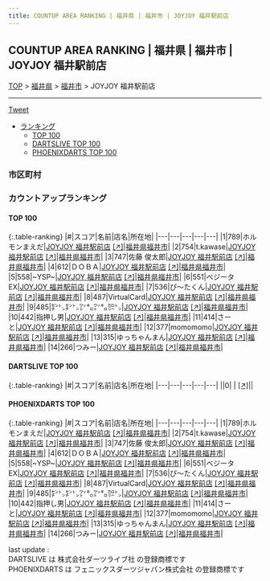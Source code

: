 ```yaml
---
title: COUNTUP AREA RANKING | 福井県 | 福井市 | JOYJOY 福井駅前店
---
```

## COUNTUP AREA RANKING | 福井県 | 福井市 | JOYJOY 福井駅前店

[TOP](/darts/rank/) > [福井県](/darts/rank/福井県/) > [福井市](/darts/rank/福井県/福井市/) > JOYJOY 福井駅前店

___

<a href="https://twitter.com/share?ref_src=twsrc%5Etfw" data-text="COUNTUP AREA RANKING | 福井県福井市JOYJOY 福井駅前店" class="twitter-share-button" data-hashtags="DARTSLIVE,PHOENIXDARTS,darts,ダーツ" data-show-count="false">Tweet</a>

* [ランキング](#カウントアップランキング)
    * [TOP 100](#top-100)
    * [DARTSLIVE TOP 100](#dartslive-top-100)
    * [PHOENIXDARTS TOP 100](#phoenixdarts-top-100)

### 市区町村

<ul>

</ul>

### カウントアップランキング

#### TOP 100



{:.table-ranking}
|#|スコア|名前|店名|所在地|
|---|---|---|---|---|
|1|789|<span class="rank-name-pd">ホルモンまえだ</span>|<a href="/darts/rank/shops/73028.html">JOYJOY 福井駅前店</a> <a href="https://vs.phoenixdarts.com/jp/shop/shopDetailInfo/s_73028?s_seq=73028">[↗]</a>|<a href="/darts/rank/福井県/福井市">福井県福井市</a>|
|2|754|<span class="rank-name-pd">t.kawase</span>|<a href="/darts/rank/shops/73028.html">JOYJOY 福井駅前店</a> <a href="https://vs.phoenixdarts.com/jp/shop/shopDetailInfo/s_73028?s_seq=73028">[↗]</a>|<a href="/darts/rank/福井県/福井市">福井県福井市</a>|
|3|747|<span class="rank-name-pd"><span class="pro-icon-pd"></span>佐藤 俊太郎</span>|<a href="/darts/rank/shops/73028.html">JOYJOY 福井駅前店</a> <a href="https://vs.phoenixdarts.com/jp/shop/shopDetailInfo/s_73028?s_seq=73028">[↗]</a>|<a href="/darts/rank/福井県/福井市">福井県福井市</a>|
|4|612|<span class="rank-name-pd">ＤＯＢＡ</span>|<a href="/darts/rank/shops/73028.html">JOYJOY 福井駅前店</a> <a href="https://vs.phoenixdarts.com/jp/shop/shopDetailInfo/s_73028?s_seq=73028">[↗]</a>|<a href="/darts/rank/福井県/福井市">福井県福井市</a>|
|5|558|<span class="rank-name-pd">~YSP~</span>|<a href="/darts/rank/shops/73028.html">JOYJOY 福井駅前店</a> <a href="https://vs.phoenixdarts.com/jp/shop/shopDetailInfo/s_73028?s_seq=73028">[↗]</a>|<a href="/darts/rank/福井県/福井市">福井県福井市</a>|
|6|551|<span class="rank-name-pd">ベジータEX</span>|<a href="/darts/rank/shops/73028.html">JOYJOY 福井駅前店</a> <a href="https://vs.phoenixdarts.com/jp/shop/shopDetailInfo/s_73028?s_seq=73028">[↗]</a>|<a href="/darts/rank/福井県/福井市">福井県福井市</a>|
|7|536|<span class="rank-name-pd">ぴ〜たくん</span>|<a href="/darts/rank/shops/73028.html">JOYJOY 福井駅前店</a> <a href="https://vs.phoenixdarts.com/jp/shop/shopDetailInfo/s_73028?s_seq=73028">[↗]</a>|<a href="/darts/rank/福井県/福井市">福井県福井市</a>|
|8|487|<span class="rank-name-pd">VirtualCard</span>|<a href="/darts/rank/shops/73028.html">JOYJOY 福井駅前店</a> <a href="https://vs.phoenixdarts.com/jp/shop/shopDetailInfo/s_73028?s_seq=73028">[↗]</a>|<a href="/darts/rank/福井県/福井市">福井県福井市</a>|
|9|485|<span class="rank-name-pd">㌢㌧㌢㌧㍗㌔㍗㌔㌍㌧</span>|<a href="/darts/rank/shops/73028.html">JOYJOY 福井駅前店</a> <a href="https://vs.phoenixdarts.com/jp/shop/shopDetailInfo/s_73028?s_seq=73028">[↗]</a>|<a href="/darts/rank/福井県/福井市">福井県福井市</a>|
|10|442|<span class="rank-name-pd">指押し男</span>|<a href="/darts/rank/shops/73028.html">JOYJOY 福井駅前店</a> <a href="https://vs.phoenixdarts.com/jp/shop/shopDetailInfo/s_73028?s_seq=73028">[↗]</a>|<a href="/darts/rank/福井県/福井市">福井県福井市</a>|
|11|414|<span class="rank-name-pd">さーと</span>|<a href="/darts/rank/shops/73028.html">JOYJOY 福井駅前店</a> <a href="https://vs.phoenixdarts.com/jp/shop/shopDetailInfo/s_73028?s_seq=73028">[↗]</a>|<a href="/darts/rank/福井県/福井市">福井県福井市</a>|
|12|377|<span class="rank-name-pd">momomomo</span>|<a href="/darts/rank/shops/73028.html">JOYJOY 福井駅前店</a> <a href="https://vs.phoenixdarts.com/jp/shop/shopDetailInfo/s_73028?s_seq=73028">[↗]</a>|<a href="/darts/rank/福井県/福井市">福井県福井市</a>|
|13|315|<span class="rank-name-pd">ゆっちゃんまん</span>|<a href="/darts/rank/shops/73028.html">JOYJOY 福井駅前店</a> <a href="https://vs.phoenixdarts.com/jp/shop/shopDetailInfo/s_73028?s_seq=73028">[↗]</a>|<a href="/darts/rank/福井県/福井市">福井県福井市</a>|
|14|266|<span class="rank-name-pd">つみー</span>|<a href="/darts/rank/shops/73028.html">JOYJOY 福井駅前店</a> <a href="https://vs.phoenixdarts.com/jp/shop/shopDetailInfo/s_73028?s_seq=73028">[↗]</a>|<a href="/darts/rank/福井県/福井市">福井県福井市</a>|


#### DARTSLIVE TOP 100



{:.table-ranking}
|#|スコア|名前|店名|所在地|
|---|---|---|---|---|
||0|<span class="rank-name-dl"> </span>|<a href="/darts/rank/shops/.html"></a> <a href="">[↗]</a>|<a href="/darts/rank//"></a>|


#### PHOENIXDARTS TOP 100



{:.table-ranking}
|#|スコア|名前|店名|所在地|
|---|---|---|---|---|
|1|789|<span class="rank-name-pd">ホルモンまえだ</span>|<a href="/darts/rank/shops/73028.html">JOYJOY 福井駅前店</a> <a href="https://vs.phoenixdarts.com/jp/shop/shopDetailInfo/s_73028?s_seq=73028">[↗]</a>|<a href="/darts/rank/福井県/福井市">福井県福井市</a>|
|2|754|<span class="rank-name-pd">t.kawase</span>|<a href="/darts/rank/shops/73028.html">JOYJOY 福井駅前店</a> <a href="https://vs.phoenixdarts.com/jp/shop/shopDetailInfo/s_73028?s_seq=73028">[↗]</a>|<a href="/darts/rank/福井県/福井市">福井県福井市</a>|
|3|747|<span class="rank-name-pd"><span class="pro-icon-pd"></span>佐藤 俊太郎</span>|<a href="/darts/rank/shops/73028.html">JOYJOY 福井駅前店</a> <a href="https://vs.phoenixdarts.com/jp/shop/shopDetailInfo/s_73028?s_seq=73028">[↗]</a>|<a href="/darts/rank/福井県/福井市">福井県福井市</a>|
|4|612|<span class="rank-name-pd">ＤＯＢＡ</span>|<a href="/darts/rank/shops/73028.html">JOYJOY 福井駅前店</a> <a href="https://vs.phoenixdarts.com/jp/shop/shopDetailInfo/s_73028?s_seq=73028">[↗]</a>|<a href="/darts/rank/福井県/福井市">福井県福井市</a>|
|5|558|<span class="rank-name-pd">~YSP~</span>|<a href="/darts/rank/shops/73028.html">JOYJOY 福井駅前店</a> <a href="https://vs.phoenixdarts.com/jp/shop/shopDetailInfo/s_73028?s_seq=73028">[↗]</a>|<a href="/darts/rank/福井県/福井市">福井県福井市</a>|
|6|551|<span class="rank-name-pd">ベジータEX</span>|<a href="/darts/rank/shops/73028.html">JOYJOY 福井駅前店</a> <a href="https://vs.phoenixdarts.com/jp/shop/shopDetailInfo/s_73028?s_seq=73028">[↗]</a>|<a href="/darts/rank/福井県/福井市">福井県福井市</a>|
|7|536|<span class="rank-name-pd">ぴ〜たくん</span>|<a href="/darts/rank/shops/73028.html">JOYJOY 福井駅前店</a> <a href="https://vs.phoenixdarts.com/jp/shop/shopDetailInfo/s_73028?s_seq=73028">[↗]</a>|<a href="/darts/rank/福井県/福井市">福井県福井市</a>|
|8|487|<span class="rank-name-pd">VirtualCard</span>|<a href="/darts/rank/shops/73028.html">JOYJOY 福井駅前店</a> <a href="https://vs.phoenixdarts.com/jp/shop/shopDetailInfo/s_73028?s_seq=73028">[↗]</a>|<a href="/darts/rank/福井県/福井市">福井県福井市</a>|
|9|485|<span class="rank-name-pd">㌢㌧㌢㌧㍗㌔㍗㌔㌍㌧</span>|<a href="/darts/rank/shops/73028.html">JOYJOY 福井駅前店</a> <a href="https://vs.phoenixdarts.com/jp/shop/shopDetailInfo/s_73028?s_seq=73028">[↗]</a>|<a href="/darts/rank/福井県/福井市">福井県福井市</a>|
|10|442|<span class="rank-name-pd">指押し男</span>|<a href="/darts/rank/shops/73028.html">JOYJOY 福井駅前店</a> <a href="https://vs.phoenixdarts.com/jp/shop/shopDetailInfo/s_73028?s_seq=73028">[↗]</a>|<a href="/darts/rank/福井県/福井市">福井県福井市</a>|
|11|414|<span class="rank-name-pd">さーと</span>|<a href="/darts/rank/shops/73028.html">JOYJOY 福井駅前店</a> <a href="https://vs.phoenixdarts.com/jp/shop/shopDetailInfo/s_73028?s_seq=73028">[↗]</a>|<a href="/darts/rank/福井県/福井市">福井県福井市</a>|
|12|377|<span class="rank-name-pd">momomomo</span>|<a href="/darts/rank/shops/73028.html">JOYJOY 福井駅前店</a> <a href="https://vs.phoenixdarts.com/jp/shop/shopDetailInfo/s_73028?s_seq=73028">[↗]</a>|<a href="/darts/rank/福井県/福井市">福井県福井市</a>|
|13|315|<span class="rank-name-pd">ゆっちゃんまん</span>|<a href="/darts/rank/shops/73028.html">JOYJOY 福井駅前店</a> <a href="https://vs.phoenixdarts.com/jp/shop/shopDetailInfo/s_73028?s_seq=73028">[↗]</a>|<a href="/darts/rank/福井県/福井市">福井県福井市</a>|
|14|266|<span class="rank-name-pd">つみー</span>|<a href="/darts/rank/shops/73028.html">JOYJOY 福井駅前店</a> <a href="https://vs.phoenixdarts.com/jp/shop/shopDetailInfo/s_73028?s_seq=73028">[↗]</a>|<a href="/darts/rank/福井県/福井市">福井県福井市</a>|


<div class="footer border-top border-gray-light mt-5 pt-3 text-right text-gray">
    last update : <span style="font-weight: italic" id="foot_last_modified"></span><br />
    DARTSLIVE は 株式会社ダーツライブ社 の登録商標です<br />
    PHOENIXDARTS は フェニックスダーツジャパン株式会社 の登録商標です<br />
</div>

<script src="https://cdnjs.cloudflare.com/ajax/libs/jquery.tablesorter/2.31.3/js/jquery.tablesorter.min.js" integrity="sha512-qzgd5cYSZcosqpzpn7zF2ZId8f/8CHmFKZ8j7mU4OUXTNRd5g+ZHBPsgKEwoqxCtdQvExE5LprwwPAgoicguNg==" crossorigin="anonymous" referrerpolicy="no-referrer"></script>
<link rel="stylesheet" href="https://cdnjs.cloudflare.com/ajax/libs/jquery.tablesorter/2.31.3/css/theme.default.min.css" integrity="sha512-wghhOJkjQX0Lh3NSWvNKeZ0ZpNn+SPVXX1Qyc9OCaogADktxrBiBdKGDoqVUOyhStvMBmJQ8ZdMHiR3wuEq8+w==" crossorigin="anonymous" referrerpolicy="no-referrer" />
<script>
$(function() {
    $(".table-ranking").tablesorter({sortList:[[0, 0]]});
    $("#foot_last_modified").text(formatDate(new Date(document.lastModified), 'yyyy-MM-dd HH:mm:ss'));
});
</script>

<script async src="https://platform.twitter.com/widgets.js" charset="utf-8"></script>
